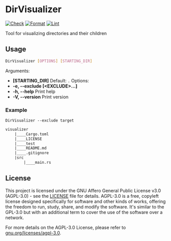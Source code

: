 # DirVisualizer
[![Check](https://github.com/JarredTD/DirVisualizer/actions/workflows/check.yml/badge.svg)](https://github.com/JarredTD/DirVisualizer/actions/workflows/check.yml)
[![Format](https://github.com/JarredTD/DirVisualizer/actions/workflows/fmt.yml/badge.svg)](https://github.com/JarredTD/DirVisualizer/actions/workflows/fmt.yml)
[![Lint](https://github.com/JarredTD/DirVisualizer/actions/workflows/clippy.yml/badge.svg)](https://github.com/JarredTD/DirVisualizer/actions/workflows/clippy.yml)

Tool for visualizing directories and their children

## Usage

```bash
DirVisualizer [OPTIONS] [STARTING_DIR]
```

Arguments:
- **[STARTING_DIR]**
  Default: `.`
Options:
- **-e, --exclude \[\<EXCLUDE>...]**
- **-h, --help**
  Print help
- **-V, --version**
  Print version

### Example
`DirVisualizer --exclude target`
```txt
visualizer
	|____Cargo.toml
	|____LICENSE
	|____test
	|____README.md
	|____.gitignore
	|src
		|____main.rs
```

## License

This project is licensed under the GNU Affero General Public License v3.0 (AGPL-3.0) - see the [LICENSE](LICENSE) file for details. AGPL-3.0 is a free, copyleft license designed specifically for software and other kinds of works, offering the freedom to run, study, share, and modify the software. It's similar to the GPL-3.0 but with an additional term to cover the use of the software over a network.

For more details on the AGPL-3.0 License, please refer to [gnu.org/licenses/agpl-3.0](https://www.gnu.org/licenses/agpl-3.0).
